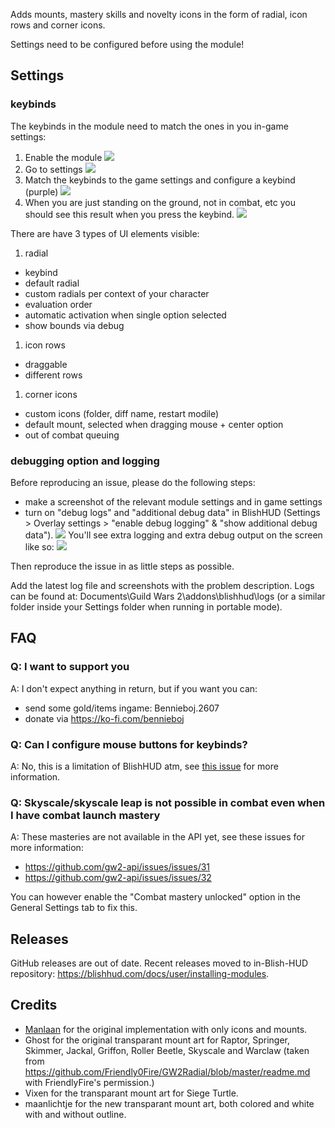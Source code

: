 Adds mounts, mastery skills and novelty icons in the form of radial, icon rows and corner icons.

Settings need to be configured before using the module!


## Settings

### keybinds
The keybinds in the module need to match the ones in you in-game settings:

1. Enable the module
  ![](./readme/enable_module.png)
1. Go to settings
  ![](./readme/go_to_settings.png)
1. Match the keybinds to the game settings and configure a keybind (purple)
  ![](./readme/keybinds.png)
1. When you are just standing on the ground, not in combat, etc you should see this result when you press the keybind.
  ![](./readme/initial_setup_result.png)

There are have 3 types of UI elements visible:

1. radial
- keybind
- default radial
- custom radials per context of your character
- evaluation order
- automatic activation when single option selected
- show bounds via debug

1. icon rows
- draggable
- different rows

1. corner icons


- custom icons (folder, diff name, restart modile)
- default mount, selected when dragging mouse + center option
- out of combat queuing

### debugging option and logging
Before reproducing an issue, please do the following steps:
- make a screenshot of the relevant module settings and in game settings
- turn on "debug logs" and "additional debug data" in BlishHUD (Settings > Overlay settings > "enable debug logging" & "show additional debug data").
  ![](./readme/debug_info.png)
You'll see extra logging and extra debug output on the screen like so:
  ![](./readme/debug_info_result.png)


Then reproduce the issue in as little steps as possible.

Add the latest log file and screenshots with the problem description. Logs can be found at:
Documents\Guild Wars 2\addons\blishhud\logs (or a similar folder inside your Settings folder when running in portable mode).

## FAQ

### Q: I want to support you
A: I don't expect anything in return, but if you want you can:
- send some gold/items ingame: Bennieboj.2607
- donate via https://ko-fi.com/bennieboj

### Q: Can I configure mouse buttons for keybinds?
A: No, this is a limitation of BlishHUD atm, see [this issue](https://github.com/blish-hud/Blish-HUD/issues/611) for more information.

### Q: Skyscale/skyscale leap is not possible in combat even when I have combat launch mastery
A: These masteries are not available in the API yet, see these issues for more information:
  - https://github.com/gw2-api/issues/issues/31
  - https://github.com/gw2-api/issues/issues/32

You can however enable the "Combat mastery unlocked" option in the General Settings tab to fix this.

## Releases

GitHub releases are out of date.
Recent releases moved to in-Blish-HUD repository: https://blishhud.com/docs/user/installing-modules.

## Credits
- [Manlaan](https://github.com/manlaan) for the original implementation with only icons and mounts.
- Ghost for the original transparant mount art for Raptor, Springer, Skimmer, Jackal, Griffon, Roller Beetle, Skyscale and Warclaw (taken from https://github.com/Friendly0Fire/GW2Radial/blob/master/readme.md with FriendlyFire's permission.)
- Vixen for the transparant mount art for Siege Turtle.
- maanlichtje for the new transparant mount art, both colored and white with and without outline.